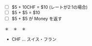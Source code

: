 - [ ] $5 + 10CHF = $10 (レートが2:1の場合)
- [ ] $5 + $5 = $10
- [ ] $5 + $5 が Money を返す

＊　＊　＊

- CHF … スイス・フラン
